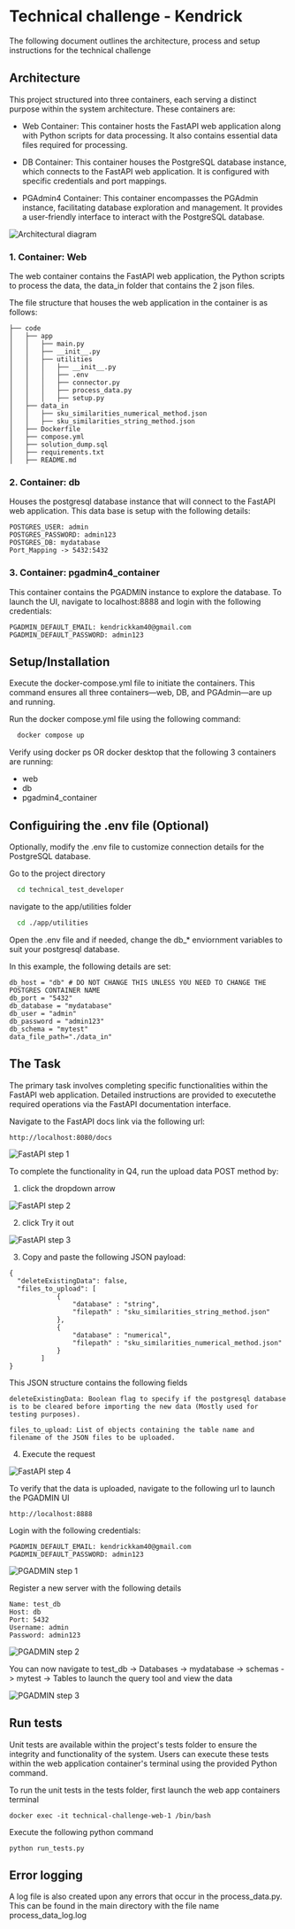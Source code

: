 
# Technical challenge - Kendrick

The following document outlines the architecture, process and setup instructions for the technical challenge

## Architecture

This project structured into three containers, each serving a distinct purpose within the system architecture. These containers are:

- Web Container: This container hosts the FastAPI web application along with Python scripts for data processing. It also contains essential data files required for processing.

- DB Container: This container houses the PostgreSQL database instance, which connects to the FastAPI web application. It is configured with specific credentials and port mappings.

- PGAdmin4 Container: This container encompasses the PGAdmin instance, facilitating database exploration and management. It provides a user-friendly interface to interact with the PostgreSQL database.

![Architectural diagram](./images/archDiagram.png)

### 1. Container: Web

The web container contains the FastAPI web application, the Python scripts to process the data, the data_in folder that contains the 2 json files.

The file structure that houses the web application in the container is as follows:

```
├── code
│   ├── app
│   │   ├── main.py
│   │   ├── __init__.py
│   │   ├── utilities
│   │   │   ├── __init__.py
│   │   │   ├── .env
│   │   │   ├── connector.py
│   │   │   ├── process_data.py
│   │   │   ├── setup.py
│   ├── data_in
│   │   ├── sku_similarities_numerical_method.json
│   │   ├── sku_similarities_string_method.json
│   ├── Dockerfile
│   ├── compose.yml
│   ├── solution_dump.sql
│   ├── requirements.txt
│   ├── README.md
```

### 2. Container: db

Houses the postgresql database instance that will connect to the FastAPI web application.
This data base is setup with the following details:

```
POSTGRES_USER: admin
POSTGRES_PASSWORD: admin123
POSTGRES_DB: mydatabase
Port_Mapping -> 5432:5432
```

### 3. Container: pgadmin4_container

This container contains the PGADMIN instance to explore the database. To launch the UI, navigate to localhost:8888 and login with the following credentials:

```
PGADMIN_DEFAULT_EMAIL: kendrickkam40@gmail.com
PGADMIN_DEFAULT_PASSWORD: admin123
```

## Setup/Installation
Execute the docker-compose.yml file to initiate the containers. This command ensures all three containers—web, DB, and PGAdmin—are up and running.

Run the docker compose.yml file using the following command:

```bash
  docker compose up
```
Verify using docker ps OR docker desktop that the following 3 containers are running:
- web
- db
- pgadmin4_container

## Configuiring the .env file (Optional)

Optionally, modify the .env file to customize connection details for the PostgreSQL database.

Go to the project directory

```bash
  cd technical_test_developer
```

navigate to the app/utilities folder

```bash
  cd ./app/utilities
```

Open the .env file and if needed, change the db_* enviornment variables to suit your postgresql database.

In this example, the following details are set:
```
db_host = "db" # DO NOT CHANGE THIS UNLESS YOU NEED TO CHANGE THE POSTGRES CONTAINER NAME
db_port = "5432"
db_database = "mydatabase"
db_user = "admin"
db_password = "admin123"
db_schema = "mytest"
data_file_path="./data_in"
```

## The Task
The primary task involves completing specific functionalities within the FastAPI web application. Detailed instructions are provided to executethe required operations via the FastAPI documentation interface.


Navigate to the FastAPI docs link via the following url:
```
http://localhost:8080/docs
```
![FastAPI step 1](./images/fastapi_docs.png)

To complete the functionality in Q4, run the upload data POST method by:

1. click the dropdown arrow

![FastAPI step 2](./images/fastapi_step1.png)

2. click Try it out

![FastAPI step 3](./images/fastapi_step2.png)

3. Copy and paste the following JSON payload:
```
{
  "deleteExistingData": false,
  "files_to_upload": [
            {
                "database" : "string",
                "filepath" : "sku_similarities_string_method.json"
            },
            {
                "database" : "numerical",
                "filepath" : "sku_similarities_numerical_method.json"
            }
        ]
}
```

This JSON structure contains the following fields
```
deleteExistingData: Boolean flag to specify if the postgresql database is to be cleared before importing the new data (Mostly used for testing purposes).

files_to_upload: List of objects containing the table name and filename of the JSON files to be uploaded.
```
4. Execute the request

![FastAPI step 4](./images/fastapi_step3and4.png)

To verify that the data is uploaded, navigate to the following url to launch the PGADMIN UI
```
http://localhost:8888
```

Login with the following credentials:
```
PGADMIN_DEFAULT_EMAIL: kendrickkam40@gmail.com
PGADMIN_DEFAULT_PASSWORD: admin123
```
![PGADMIN step 1](./images/pgadmin_1.png)

Register a new server with the following details
```
Name: test_db
Host: db
Port: 5432
Username: admin
Password: admin123
```

![PGADMIN step 2](./images/pgadmin_server.png)

You can now navigate to test_db -> Databases -> mydatabase -> schemas -> mytest -> Tables to launch the query tool and view the data

![PGADMIN step 3](./images/pgadmin_query.png)


## Run tests

Unit tests are available within the project's tests folder to ensure the integrity and functionality of the system. Users can execute these tests within the web application container's terminal using the provided Python command.

To run the unit tests in the tests folder,  first launch the web app containers terminal

```
docker exec -it technical-challenge-web-1 /bin/bash
```

Execute the following python command

```
python run_tests.py
```

## Error logging
A log file is also created upon any errors that occur in the process_data.py.
This can be found in the main directory with the file name process_data_log.log